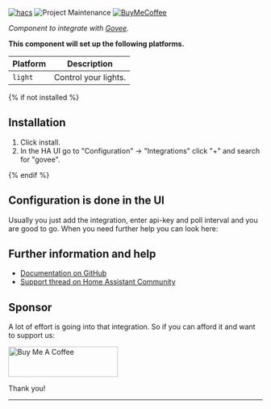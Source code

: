 [![hacs][hacsbadge]](hacs)
![Project Maintenance][maintenance-shield]
[![BuyMeCoffee][buymecoffeebadge]][buymecoffee]


_Component to integrate with [Govee][hacs-govee]._

**This component will set up the following platforms.**

Platform | Description
-- | --
`light` | Control your lights.

<!-- ![example][exampleimg] -->

{% if not installed %}
## Installation

1. Click install.
1. In the HA UI go to "Configuration" -> "Integrations" click "+" and search for "govee".

{% endif %}

## Configuration is done in the UI

Usually you just add the integration, enter api-key and poll interval and you are good to go. When you need further help you can look here:

## Further information and help

* [Documentation on GitHub](https://github.com/LaggAt/hacs-govee/blob/master/README.md)
* [Support thread on Home Assistant Community](https://community.home-assistant.io/t/govee-led-strips-integration/228516/1)

## Sponsor

A lot of effort is going into that integration. So if you can afford it and want to support us:

<a href="https://www.buymeacoffee.com/LaggAt" target="_blank"><img src="https://cdn.buymeacoffee.com/buttons/v2/default-yellow.png" alt="Buy Me A Coffee" style="height: 60px !important;width: 217px !important;" ></a>

Thank you!

<!---->

***

[hacs-govee]: https://github.com/LaggAt/hacs-govee
[buymecoffee]: https://www.buymeacoffee.com/LaggAt
[buymecoffeebadge]: https://img.shields.io/badge/buy%20me%20a%20coffee-donate-yellow.svg?style=for-the-badge
[hacs]: https://github.com/custom-components/hacs
[hacsbadge]: https://img.shields.io/badge/HACS-Custom-orange.svg?style=for-the-badge
[exampleimg]: example.png
[license-shield]: https://img.shields.io/github/license/LaggAt/hacs-govee
[maintenance-shield]: https://img.shields.io/badge/maintainer-Florian%20Lagg-blue.svg?style=for-the-badge
[releases-shield]: https://img.shields.io/github/release/custom-components/hacs-govee.svg?style=for-the-badge
[releases]: https://github.com/custom-components/hacs-govee/releases